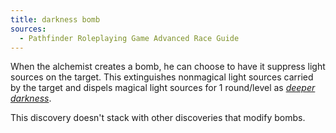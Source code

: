 ```yaml
---
title: darkness bomb
sources:
  - Pathfinder Roleplaying Game Advanced Race Guide
---
```


When the alchemist creates a bomb, he can choose to have it suppress light sources on the target. This extinguishes nonmagical light sources carried by the target and dispels magical light sources for 1 round/level as [*deeper darkness*](/spells/deeper-darkness/).

This discovery doesn't stack with other discoveries that modify bombs.
